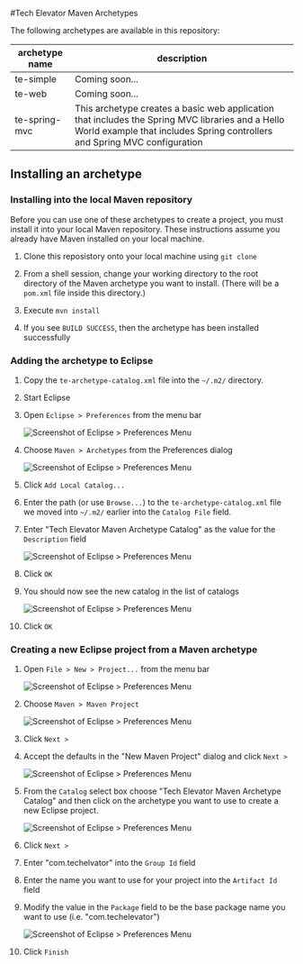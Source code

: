 #Tech Elevator Maven Archetypes

The following archetypes are available in this repository:

| archetype name | description |
| -------------- | ----------- |
| te-simple      | Coming soon... |
| te-web         | Coming soon... |
| te-spring-mvc  | This archetype creates a basic web application that includes the Spring MVC libraries and a Hello World example that includes Spring controllers and Spring MVC configuration |

## Installing an archetype

### Installing into the local Maven repository
Before you can use one of these archetypes to create a project, you must install it into your local Maven repository.  These instructions assume you already have Maven installed on your local machine.

1. Clone this reposistory onto your local machine using `git clone`

2. From a shell session, change your working directory to the root directory of the Maven archetype you want to install.  (There will be a `pom.xml` file inside this directory.)

3. Execute `mvn install`

4. If you see `BUILD SUCCESS`, then the archetype has been installed successfully

### Adding the archetype to Eclipse

1. Copy the `te-archetype-catalog.xml` file into the `~/.m2/` directory.

2. Start Eclipse

3. Open `Eclipse > Preferences` from the menu bar
	
	![Screenshot of Eclipse > Preferences Menu](etc/img/screenshot1.png)

4. Choose `Maven > Archetypes` from the Preferences dialog

	![Screenshot of Eclipse > Preferences Menu](etc/img/screenshot2.png)

5. Click `Add Local Catalog...`

6. Enter the path (or use `Browse...`) to the `te-archetype-catalog.xml` file we moved into `~/.m2/` earlier into the `Catalog File` field.

7. Enter "Tech Elevator Maven Archetype Catalog" as the value for the `Description` field

	![Screenshot of Eclipse > Preferences Menu](etc/img/screenshot3.png)
	
8. Click `OK`

9. You should now see the new catalog in the list of catalogs

	![Screenshot of Eclipse > Preferences Menu](etc/img/screenshot4.png)

10. Click `OK`

### Creating a new Eclipse project from a Maven archetype

1. Open `File > New > Project...` from the menu bar

	![Screenshot of Eclipse > Preferences Menu](etc/img/screenshot5.png)

2. Choose `Maven > Maven Project`

	![Screenshot of Eclipse > Preferences Menu](etc/img/screenshot6.png)

3. Click `Next >`

4. Accept the defaults in the "New Maven Project" dialog and click `Next >`

	![Screenshot of Eclipse > Preferences Menu](etc/img/screenshot7.png)

5. From the `Catalog` select box choose "Tech Elevator Maven Archetype Catalog" and then click on the archetype you want to use to create a new Eclipse project.

	![Screenshot of Eclipse > Preferences Menu](etc/img/screenshot8.png)
	
6. Click `Next >`

7. Enter "com.techelvator" into the `Group Id` field

8. Enter the name you want to use for your project into the `Artifact Id` field

9. Modify the value in the `Package` field to be the base package name you want to use (i.e. "com.techelevator")

	![Screenshot of Eclipse > Preferences Menu](etc/img/screenshot9.png)

10. Click `Finish`

